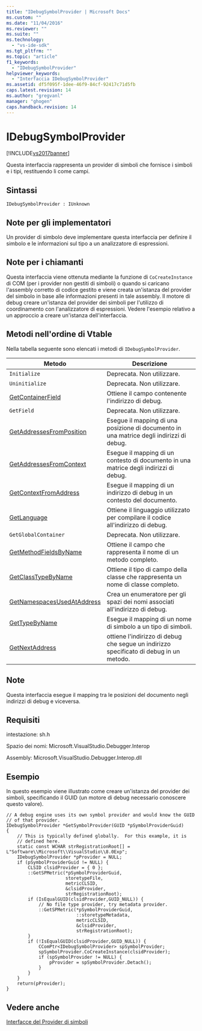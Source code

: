 ```yaml
---
title: "IDebugSymbolProvider | Microsoft Docs"
ms.custom: ""
ms.date: "11/04/2016"
ms.reviewer: ""
ms.suite: ""
ms.technology: 
  - "vs-ide-sdk"
ms.tgt_pltfrm: ""
ms.topic: "article"
f1_keywords: 
  - "IDebugSymbolProvider"
helpviewer_keywords: 
  - "Interfaccia IDebugSymbolProvider"
ms.assetid: df5f095f-1dee-46f9-84cf-92417c71d5fb
caps.latest.revision: 14
ms.author: "gregvanl"
manager: "ghogen"
caps.handback.revision: 14
---
```

# IDebugSymbolProvider
[!INCLUDE[vs2017banner](../../../code-quality/includes/vs2017banner.md)]

Questa interfaccia rappresenta un provider di simboli che fornisce i simboli e i tipi, restituendo li come campi.  
  
## Sintassi  
  
```  
IDebugSymbolProvider : IUnknown  
```  
  
## Note per gli implementatori  
 Un provider di simbolo deve implementare questa interfaccia per definire il simbolo e le informazioni sul tipo a un analizzatore di espressioni.  
  
## Note per i chiamanti  
 Questa interfaccia viene ottenuta mediante la funzione di `CoCreateInstance` di COM \(per i provider non gestiti di simboli\) o quando si caricano l'assembly corretto di codice gestito e viene creata un'istanza del provider del simbolo in base alle informazioni presenti in tale assembly.  Il motore di debug creare un'istanza del provider dei simboli per l'utilizzo di coordinamento con l'analizzatore di espressioni.  Vedere l'esempio relativo a un approccio a creare un'istanza dell'interfaccia.  
  
## Metodi nell'ordine di Vtable  
 Nella tabella seguente sono elencati i metodi di `IDebugSymbolProvider`.  
  
|Metodo|Descrizione|  
|------------|-----------------|  
|`Initialize`|Deprecata.  Non utilizzare.|  
|`Uninitialize`|Deprecata.  Non utilizzare.|  
|[GetContainerField](../../../extensibility/debugger/reference/idebugsymbolprovider-getcontainerfield.md)|Ottiene il campo contenente l'indirizzo di debug.|  
|`GetField`|Deprecata.  Non utilizzare.|  
|[GetAddressesFromPosition](../Topic/IDebugSymbolProvider::GetAddressesFromPosition.md)|Esegue il mapping di una posizione di documento in una matrice degli indirizzi di debug.|  
|[GetAddressesFromContext](../../../extensibility/debugger/reference/idebugsymbolprovider-getaddressesfromcontext.md)|Esegue il mapping di un contesto di documento in una matrice degli indirizzi di debug.|  
|[GetContextFromAddress](../../../extensibility/debugger/reference/idebugsymbolprovider-getcontextfromaddress.md)|Esegue il mapping di un indirizzo di debug in un contesto del documento.|  
|[GetLanguage](../../../extensibility/debugger/reference/idebugsymbolprovider-getlanguage.md)|Ottiene il linguaggio utilizzato per compilare il codice all'indirizzo di debug.|  
|`GetGlobalContainer`|Deprecata.  Non utilizzare.|  
|[GetMethodFieldsByName](../Topic/IDebugSymbolProvider::GetMethodFieldsByName.md)|Ottiene il campo che rappresenta il nome di un metodo completo.|  
|[GetClassTypeByName](../../../extensibility/debugger/reference/idebugsymbolprovider-getclasstypebyname.md)|Ottiene il tipo di campo della classe che rappresenta un nome di classe completo.|  
|[GetNamespacesUsedAtAddress](../../../extensibility/debugger/reference/idebugsymbolprovider-getnamespacesusedataddress.md)|Crea un enumeratore per gli spazi dei nomi associati all'indirizzo di debug.|  
|[GetTypeByName](../../../extensibility/debugger/reference/idebugsymbolprovider-gettypebyname.md)|Esegue il mapping di un nome di simbolo a un tipo di simboli.|  
|[GetNextAddress](../Topic/IDebugSymbolProvider::GetNextAddress.md)|ottiene l'indirizzo di debug che segue un indirizzo specificato di debug in un metodo.|  
  
## Note  
 Questa interfaccia esegue il mapping tra le posizioni del documento negli indirizzi di debug e viceversa.  
  
## Requisiti  
 intestazione: sh.h  
  
 Spazio dei nomi: Microsoft.VisualStudio.Debugger.Interop  
  
 Assembly: Microsoft.VisualStudio.Debugger.Interop.dll  
  
## Esempio  
 In questo esempio viene illustrato come creare un'istanza del provider dei simboli, specificando il GUID \(un motore di debug necessario conoscere questo valore\).  
  
```cpp#  
// A debug engine uses its own symbol provider and would know the GUID  
// of that provider.  
IDebugSymbolProvider *GetSymbolProvider(GUID *pSymbolProviderGuid)  
{  
    // This is typically defined globally.  For this example, it is  
    // defined here.  
    static const WCHAR strRegistrationRoot[] = L"Software\\Microsoft\\VisualStudio\\8.0Exp";  
    IDebugSymbolProvider *pProvider = NULL;  
    if (pSymbolProviderGuid != NULL) {  
        CLSID clsidProvider = { 0 };  
        ::GetSPMetric(*pSymbolProviderGuid,  
                      storetypeFile,  
                      metricCLSID,  
                      &clsidProvider,  
                      strRegistrationRoot);  
        if (IsEqualGUID(clsidProvider,GUID_NULL)) {  
            // No file type provider, try metadata provider.  
            ::GetSPMetric(*pSymbolProviderGuid,  
                          ::storetypeMetadata,  
                          metricCLSID,  
                          &clsidProvider,  
                          strRegistrationRoot);  
        }  
        if (!IsEqualGUID(clsidProvider,GUID_NULL)) {  
            CComPtr<IDebugSymbolProvider> spSymbolProvider;  
            spSymbolProvider.CoCreateInstance(clsidProvider);  
            if (spSymbolProvider != NULL) {  
                pProvider = spSymbolProvider.Detach();  
            }  
        }  
    }  
    return(pProvider);  
}  
```  
  
## Vedere anche  
 [Interfacce del Provider di simboli](../../../extensibility/debugger/reference/symbol-provider-interfaces.md)